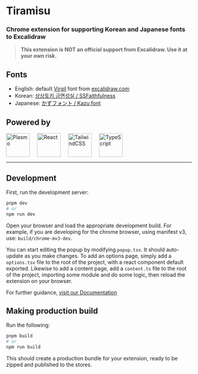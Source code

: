 # Tiramisu
### Chrome extension for supporting Korean and Japanese fonts to Excalidraw
> **This extension is NOT an official support from Excalidraw. Use it at your own risk.**

## Fonts
- English: default [Virgil](https://virgil.excalidraw.com/) font from [excalidraw.com](https://excalidraw.com/)
- Korean: [상상토키 금면성실 / SSFaithfulness](https://sangsangfont.com/21/?idx=162)
- Japanese: [かずフォント / Kazu font](https://www.freejapanesefont.com/kazu-handwriting-font-download/)

## Powered by
<div style="display: inline-flex; gap: 20px;">
    <a href="https://www.plasmo.com/">
        <img src="https://pbs.twimg.com/profile_images/1524776891084857344/qy9E4xIa_400x400.jpg" alt="Plasmo" width="64px" height="64px" />
    </a>
    <img src="https://cdn.jsdelivr.net/gh/devicons/devicon/icons/react/react-original.svg" alt="React" width="64px" height="64px" />
    <img src="https://cdn.jsdelivr.net/gh/devicons/devicon/icons/tailwindcss/tailwindcss-plain.svg" alt="TailwindCSS" width="64px" height="64px"/>
    <img src="https://cdn.jsdelivr.net/gh/devicons/devicon/icons/typescript/typescript-original.svg" alt="TypeScript" width="64px" height="64px"/>
</div>     
<hr />

## Development

First, run the development server:

```bash
pnpm dev
# or
npm run dev
```

Open your browser and load the appropriate development build. For example, if you are developing for the chrome browser, using manifest v3, use: `build/chrome-mv3-dev`.

You can start editing the popup by modifying `popup.tsx`. It should auto-update as you make changes. To add an options page, simply add a `options.tsx` file to the root of the project, with a react component default exported. Likewise to add a content page, add a `content.ts` file to the root of the project, importing some module and do some logic, then reload the extension on your browser.

For further guidance, [visit our Documentation](https://docs.plasmo.com/)

## Making production build

Run the following:

```bash
pnpm build
# or
npm run build
```

This should create a production bundle for your extension, ready to be zipped and published to the stores.
